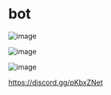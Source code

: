 # bot

![image](https://user-images.githubusercontent.com/103391501/219982633-1d23945c-4af6-4465-b455-b829614b0599.png)

![image](https://user-images.githubusercontent.com/103391501/218340457-812cb015-6bd4-4d17-ac00-7cb7a679eb0e.png)

![image](https://user-images.githubusercontent.com/103391501/219982665-8c56fcc9-8055-47d5-91f4-f8f04fd28694.png)


https://discord.gg/pKbxZNet
